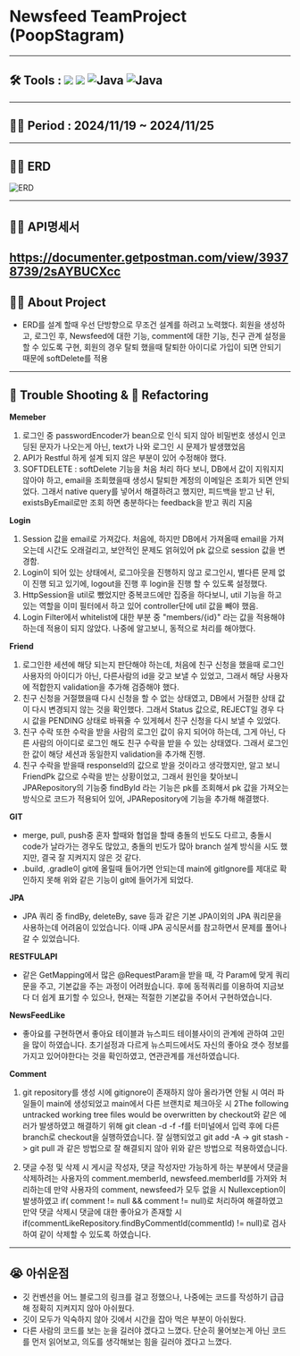 # Newsfeed TeamProject (PoopStagram)
---
## 🛠️ Tools :  <img src="https://img.shields.io/badge/mysql-4479A1?style=for-the-badge&logo=mysql&logoColor=white"> <img src="https://img.shields.io/badge/spring-6DB33F?style=for-the-badge&logo=github&logoColor=Green"> <img alt="Java" src ="https://img.shields.io/badge/Java-007396.svg?&style=for-the-badge&logo=Java&logoColor=white"/>  <img alt="Java" src ="https://img.shields.io/badge/intellijidea-000000.svg?&style=for-the-badge&logo=intellijidea&logoColor=white"/>
---
## 👨‍💻 Period : 2024/11/19 ~ 2024/11/25
---
## 👨‍💻 ERD
![ERD](https://github.com/user-attachments/assets/d655185b-e952-4ec1-9c9e-4897a07dcb6e)

---
## 👨‍💻 API명세서
<a-href>https://documenter.getpostman.com/view/39378739/2sAYBUCXcc</a-href>
---
## 👨‍💻 About Project

- ERD를 설계 할때 우선 단방향으로 무조건 설계를 하려고 노력했다. 회원을 생성하고, 로그인 후, Newsfeed에 대한 기능, comment에 대한 기능, 친구 관계 설정을 할 수 있도록 구현, 회원의 경우 탈퇴 했을때 탈퇴한 아이디로 가입이 되면 안되기 때문에 softDelete를 적용 
---
## 🥵 Trouble Shooting & 🚀 Refactoring
**Memeber** 
1. 로그인 중 passwordEncoder가 bean으로 인식 되지 않아 비밀번호 생성시 인코딩된 문자가 나오는게 아닌, text가 나와 로그인 시 문제가 발생했었음
2. API가 Restful 하게 설계 되지 않은 부분이 있어 수정해야 했다.
3. SOFTDELETE : softDelete 기능을 처음 처리 하다 보니, DB에서 값이 지워지지 않아야 하고, email을 조회했을때 생성시 탈퇴한 계정의 이메일은 조회가 되면 안되었다. 그래서 native query를 넣어서 해결하려고 했지만, 피드백을 받고 난 뒤, existsByEmail로만 조회 하면 충분하다는 feedback을 받고 쿼리 지움 

**Login** 
1. Session 값을 email로 가져갔다. 처음에, 하지만 DB에서 가져올때 email을 가져오는데 시간도 오래걸리고, 보안적인 문제도 얽혀있어 pk 값으로 session 값을 변경함.
2. Login이 되어 있는 상태에서, 로그아웃을 진행하지 않고 로그인시, 별다른 문제 없이 진행 되고 있기에, logout을 진행 후 login을 진행 할 수 있도록 설정했다.
3. HttpSession을 util로 뺐었지만 중복코드에만 집중을 하다보니, util 기능을 하고 있는 역할을 이미 필터에서 하고 있어 controller단에 util 값을 빼야 했음.
4. Login Filter에서 whitelist에 대한 부분 중 "members/{id}" 라는 값을 적용해야 하는데 적용이 되지 않았다. 나중에 알고보니, 동적으로 처리를 해야했다.

**Friend** 
1. 로그인한 세션에 해당 되는지 판단해야 하는데, 처음에 친구 신청을 했을때 로그인 사용자의 아이디가 아닌, 다른사람의 id을 갖고 보낼 수 있었고, 
그래서 해당 사용자에 적합한지 validation을 추가해 검증해야 했다. 
2. 친구 신청을 거절했을때 다시 신청을 할 수 없는 상태였고, DB에서 거절한 상태 값이 다시 변경되지 않는 것을 확인했다. 그래서 Status 값으로, REJECT일 경우 다시 값을 PENDING 상태로 바꿔줄 수 있게헤서 친구 신청을 다시 보낼 수 있었다. 
3. 친구 수락 또한 수락을 받을 사람의 로그인 값이 유지 되어야 하는데, 그게 아닌, 다른 사람의 아이디로 로그인 해도 친구 수락을 받을 수 있는 상태였다. 그래서 로그인한 값이 해당 세션과 동일한지 validation을 추가해 진행.
4. 친구 수락을 받을때 responseId의 값으로 받을 것이라고 생각했지만, 알고 보니 FriendPk 값으로 수락을 받는 상황이었고, 그래서 원인을 찾아보니 JPARepository의 기능중 findById 라는 기능은 pk를 조회해서 pk 값을 가져오는 방식으로 코드가 적용되어 있어, JPARepository에 기능을 추가해 해결했다. 

**GIT**
- merge, pull, push중 혼자 할때와 협업을 할때 충돌의 빈도도 다르고, 충돌시 code가 날라가는 경우도 많았고, 충돌의 빈도가 많아 branch 설계 방식을 시도 했지만, 결국 잘 지켜지지 않은 것 같다. 
- .build, .gradle이 git에 올릴때 들어가면 안되는데 main에 gitIgnore를 제대로 확인하지 못해 위와 같은 기능이 git에 들어가게 되었다.

**JPA**
- JPA 쿼리 중 findBy, deleteBy, save 등과 같은 기본 JPA이외의 JPA 쿼리문을 사용하는데 어려움이 있었습니다. 이때 JPA 공식문서를 참고하면서 문제를 풀어나갈 수 있었습니다.

**RESTFULAPI**
- 같은 GetMapping에서 많은 @RequestParam을 받을 때, 각 Param에 맞게 쿼리문을 주고, 기본값을 주는 과정이 어려웠습니다. 후에 동적쿼리를 이용하여 지금보다 더 쉽게 표기할 수 있으나, 현재는 적절한 기본값을 주어서 구현하였습니다.

**NewsFeedLike**
- 좋아요를 구현하면서 좋아요 테이블과 뉴스피드 테이블사이의 관계에 관하여 고민을 많이 하였습니다. 초기설정과 다르게 뉴스피드에서도 자신의 좋아요 갯수 정보를 가지고 있어야한다는 것을 확인하였고, 연관관계를 개선하였습니다.

**Comment**
1. git repository를 생성 시에 gitignore이 존재하지 않아 올라가면 안될 시 여러 파일들이 main에 생성되었고 main에서 다른 브랜치로 체크아웃 시
   2The following untracked working tree files would be overwritten by checkout와 같은 에러가 발생하였고 해결하기 위해 git clean -d -f -f를 터미널에서 입력 후에 다른 branch로 checkout을 실행하였습니다. 잘 실행되었고 git add -A -> git stash -> git pull 과 같은 방법으로 잘 해결되지 않아 위와 같은 방법으로 적용하였습니다.


2. 댓글 수정 및 삭제 시 게시글 작성자, 댓글 작성자만 가능하게 하는 부분에서 댓글을 삭제하려는 사용자의 comment.memberId, newsfeed.memberId를 가져와 처리하는데 만약 사용자의 comment, newsfeed가 모두 없을 시  Nullexception이 발생하였고 if( comment != null && comment != null)로 처리하여 해결하였고 만약 댓글 삭제시 댓글에 대한 좋아요가 존재할 시 if(commentLikeRepository.findByCommentId(commentId) != null)로 검사하여 같이 삭제할 수 있도록 하였습니다.


---
## 😭 아쉬운점 
- 깃 컨벤션을 어느 블로그의 링크를 걸고 정했으나, 나중에는 코드를 작성하기 급급해 정확히 지켜지지 않아 아쉬웠다. 
- 깃이 모두가 익숙하지 않아 깃에서 시간을 잡아 먹은 부분이 아쉬웠다. 
- 다른 사람의 코드를 보는 눈을 길러야 겠다고 느꼈다. 단순히 물어보는게 아닌 코드를 먼저 읽어보고, 의도를 생각해보는 힘을 길러야 겠다고 느꼈다.

